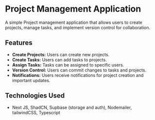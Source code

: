 # Project Management Application

A simple Project management application that allows users to create projects, manage tasks, and implement version control for collaboration.

## Features

- **Create Projects:** Users can create new projects.
- **Create Tasks:** Users can add tasks to projects.
- **Assign Tasks:** Tasks can be assigned to specific users.
- **Version Control:** Users can commit changes to tasks and projects.
- **Notifications:** Users receive notifications for project creation and important updates.

## Technologies Used

- Next JS, ShadCN, Supbase (storage and auth), Nodemailer, tailwindCSS, Typescript
